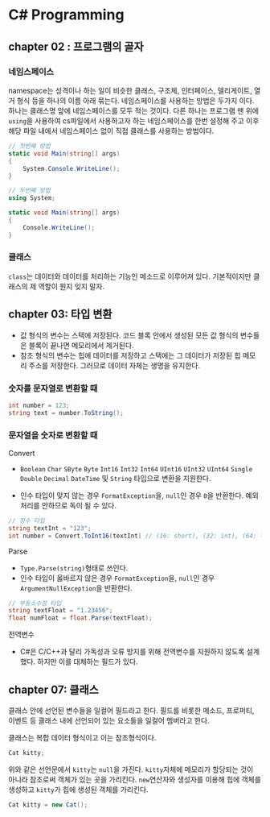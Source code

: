 ﻿# C# Programming
## chapter 02 : 프로그램의 골자
### 네임스페이스
namespace는 성격이나 하는 일이 비슷한 클래스, 구조체, 인터페이스, 델리게이트, 열거 형식 등을 하나의 이름 아래 묶는다. 네임스페이스를 사용하는 방법은 두가지 이다. 하나는 클래스명 앞에 네임스페이스를 모두 적는 것이다. 다른 하나는 프로그램 맨 위에 `using`을 사용하여 cs파일에서 사용하고자 하는 네임스페이스를 한번 설정해 주고 이후 해당 파일 내에서 네임스페이스 없이 직접 클래스를 사용하는 방법이다.
```c#
// 첫번째 방법
static void Main(string[] args)
{
    System.Console.WriteLine();
}

// 두번째 방법
using System;

static void Main(string[] args)
{
    Console.WriteLine();
}
```

### 클래스
`class`는 데이터와 데이터를 처리하는 기능인 메소드로 이루어져 있다. 기본적이지만 클래스의 제 역할이 뭔지 잊지 말자.

## chapter 03: 타입 변환
 - 값 형식의 변수는 스택에 저장된다. 코드 블록 안에서 생성된 모든 값 형식의 변수들은 블록이 끝나면 메모리에서 제거된다.
 - 참조 형식의 변수는 힙에 데이터를 저장하고 스택에는 그 데이터가 저장된 힙 메모리 주소를 저장한다. 그러므로 데이터 자체는 생명을 유지한다.

### 숫자를 문자열로 변환할 때
```c#
int number = 123;
string text = number.ToString();
```

### 문자열을 숫자로  변환할 때
Convert  
- `Boolean` `Char` `SByte` `Byte` `Int16` `Int32` `Int64` `UInt16` `UInt32` `UInt64` `Single` `Double` `Decimal` `DateTime` 및 `String` 타입으로 변환을 지원한다.
  
- 인수 타입이 맞지 않는 경우 `FormatException`을, `null`인 경우 `0`을 반환한다. 예외처리를 안하므로 독이 될 수 있다.
```c#
// 정수 타입
string textInt = "123";
int number = Convert.ToInt16(textInt) // (16: short), (32: int), (64: long)
```
Parse
- `Type.Parse(string)`형태로 쓰인다.
- 인수 타입이 옳바르지 않은 경우 `FormatException`을, `null`인 경우 `ArgumentNullException`을 반환한다.
```c#
// 부동소수점 타입
string textFloat = "1.23456";
float numFloat = float.Parse(textFloat);
```

전역변수
- C#은 C/C++과 달리 가독성과 오류 방지를 위해 전역변수를 지원하지 않도록 설계했다. 하지만 이를 대체하는 필드가 있다.

## chapter 07: 클래스
클래스 안에 선언된 변수들을 일컬어 필드라고 한다.
필드를 비롯한 메소드, 프로퍼티, 이벤트 등 클래스 내에 선언되어 있는 요소들을 일컬어 멤버라고 한다.

클래스는 복합 데이터 형식이고 이는 참조형식이다.
```c#
Cat kitty;
```
위와 같은 선언문에서 `kitty`는 `null`을 가진다. `kitty`자체에 메모리가 할당되는 것이 아니라 참조로써 객체가 있는 곳을 가리킨다.
`new`연산자와 생성자를 이용해 힙에 객체를 생성하고 `kitty`가 힙에 생성된 객체를 가리킨다.
```c#
Cat kitty = new Cat();
```
